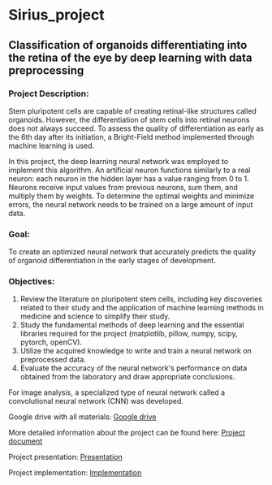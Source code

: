 # Sirius_project

## Classification of organoids differentiating into the retina of the eye by deep learning with data preprocessing

### Project Description:

Stem pluripotent cells are capable of creating retinal-like structures called organoids. However, the differentiation of stem cells into retinal neurons does not always succeed. To assess the quality of differentiation as early as the 6th day after its initiation, a Bright-Field method implemented through machine learning is used.

In this project, the deep learning neural network was employed to implement this algorithm. An artificial neuron functions similarly to a real neuron: each neuron in the hidden layer has a value ranging from 0 to 1. Neurons receive input values from previous neurons, sum them, and multiply them by weights. To determine the optimal weights and minimize errors, the neural network needs to be trained on a large amount of input data.

### Goal: 

To create an optimized neural network that accurately predicts the quality of organoid differentiation in the early stages of development.

### Objectives:

1. Review the literature on pluripotent stem cells, including key discoveries related to their study and the application of machine learning methods in medicine and science to simplify their study.
2. Study the fundamental methods of deep learning and the essential libraries required for the project (matplotlib, pillow, numpy, scipy, pytorch, openCV).
3. Utilize the acquired knowledge to write and train a neural network on preprocessed data.
4. Evaluate the accuracy of the neural network's performance on data obtained from the laboratory and draw appropriate conclusions.

For image analysis, a specialized type of neural network called a convolutional neural network (CNN) was developed.

Google drive with all materials: [Google drive](https://drive.google.com/drive/folders/19xwrY1aR7nIIn6clzFvdcje1uJMXtdfE?usp=sharing)

More detailed information about the project can be found here: [Project document](https://github.com/Katya0208/Sirius_project/blob/main/full_description_of_the_project.pdf)

Project presentation: [Presentation](https://github.com/Katya0208/Sirius_project/blob/main/Project_presentation.pdf)

Project implementation: [Implementation](https://github.com/Katya0208/Sirius_project/blob/main/ResNet50v2.ipynb)
